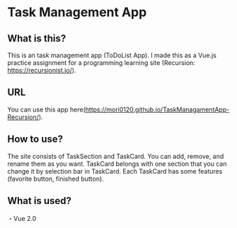 # Task Management App
## What is this?
This is an task management app (ToDoList App).
I made this as a Vue.js practice assignment for a programming learning site (Recursion: https://recursionist.io/).

## URL
You can use this app here(https://mori0120.github.io/TaskManagamentApp-Recursion/).

## How to use?
The site consists of TaskSection and TaskCard. You can add, remove, and rename them as you want. TaskCard belongs with one section that you can change it by selection bar in TaskCard.
Each TaskCard has some features (favorite button, finished button).

## What is used?
・Vue 2.0